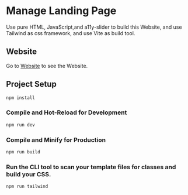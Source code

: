 # Manage Landing Page

Use pure HTML, JavaScript,and a11y-slider to build this Website, and use Tailwind as css framework, and use Vite as build tool.

## Website

Go to [Website](https://manage-landing-page-andy820621.vercel.app/) to see the Website.

## Project Setup

```sh
npm install
```

### Compile and Hot-Reload for Development

```sh
npm run dev
```

### Compile and Minify for Production

```sh
npm run build
```

### Run the CLI tool to scan your template files for classes and build your CSS.

```sh
npm run tailwind
```
